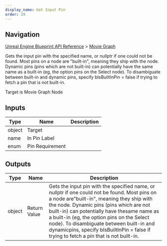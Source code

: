 ```yaml
---
display_name: Get Input Pin
order: 29
---
```

## Navigation

[Unreal Engine Blueprint API Reference](https://dev.epicgames.com/documentation/en-us/unreal-engine/BlueprintAPI) > [Movie Graph](https://dev.epicgames.com/documentation/en-us/unreal-engine/BlueprintAPI/MovieGraph)

Gets the input pin with the specified name, or nullptr if one could not be found. Most pins on a node are
"built-in", meaning they ship with the node. Dynamic pins (pins which are not built-in) can potentially have the
same name as a built-in (eg, the option pins on the Select node). To disambiguate between built-in and dynamic
pins, specify bIsBuiltInPin = false if trying to fetch a pin that is not built-in.

Target is Movie Graph Node

## Inputs

| Type | Name | Description |
| --- | --- | --- |
| object | Target |  |
| name | In Pin Label |  |
| enum | Pin Requirement |  |

## Outputs

| Type | Name | Description |
| --- | --- | --- |
| object | Return Value | Gets the input pin with the specified name, or nullptr if one could not be found. Most pins on a node are"built-in", meaning they ship with the node. Dynamic pins (pins which are not built-in) can potentially have thesame name as a built-in (eg, the option pins on the Select node). To disambiguate between built-in and dynamicpins, specify bIsBuiltInPin = false if trying to fetch a pin that is not built-in. |
